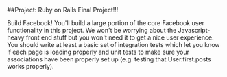##Project: Ruby on Rails Final Project!!!

Build Facebook! You'll build a large portion of the core Facebook user functionality in this project. We won't be worrying about the Javascript-heavy front end stuff but you won't need it to get a nice user experience. You should write at least a basic set of integration tests which let you know if each page is loading properly and unit tests to make sure your associations have been properly set up (e.g. testing that User.first.posts works properly).